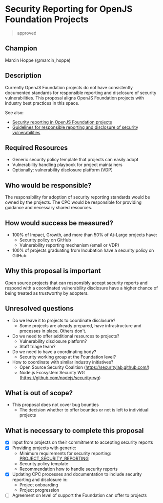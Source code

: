 # Security Reporting for OpenJS Foundation Projects
>  approved

## Champion

Marcin Hoppe (@marcin_hoppe)

## Description

Currently OpenJS Foundation projects do not have consistently documented standards for responsible reporting and disclosure of security vulnerabilities. This proposal aligns OpenJS Foundation projects with industry best practices in this space.

See also:
- [Security reporting in OpenJS Foundation projects](https://gist.github.com/MarcinHoppe/b13a870770522c31a8386ada48b2e40f)
- [Guidelines for responsible reporting and disclosure of security vulnerabilities](https://github.com/nodejs/package-maintenance/blob/HEAD/docs/security-guidelines.md)

## Required Resources

- Generic security policy template that projects can easily adopt
- Vulnerability handling playbook for project maintainers
- Optionally: vulnerability disclosure platform (VDP)

## Who would be responsible?

The responsibility for adoption of security reporting standards would be owned by the projects. The CPC would be responsible for providing guidance and necessary shared resources.

## How would success be measured?

- 100% of Impact, Growth, and more than 50% of At-Large projects have:
    - Security policy on GitHub
    - Vulnerability reporting mechanism (email or VDP)
- 100% of projects graduating from Incubation have a security policy on GitHub

## Why this proposal is important

Open source projects that can responsibly accept security reports and respond with a coordinated vulnerability disclosure have a higher chance of being treated as trustworthy by adopters.

## Unresolved questions

- Do we leave it to projects to coordinate disclosure?
    - Some projects are already prepared, have infrastructure and processes in place. Others don't.
- Do we need to offer additional resources to projects?
    - Vulnerability disclosure platform?
    - Staff triage team?
- Do we need to have a coordinating body?
    - Security working group at the Foundation level?
- How to coordinate with similar industry initiatives?
    - Open Source Security Coalition (https://securitylab.github.com/)
    - Node.js Ecosystem Security WG (https://github.com/nodejs/security-wg)

## What is out of scope?

- This proposal does not cover bug bounties
    - The decision whether to offer bounties or not is left to individual projects

## What is necessary to complete this proposal

- [x] Input from projects on their commitment to accepting security reports
- [x] Providing projects with generic:
    - Minimum requirements for security reporting: [PROJECT_SECURITY_REPORTING](../../../PROJECT_SECURITY_REPORTING.md)
    - Security policy template
    - Recommendation how to handle security reports
- [x] Updating CPC processes and documentation to include security reporting and disclosure in:
    - Project onboarding
    - Project progression
- [ ] Agreement on level of support the Foundation can offer to projects
